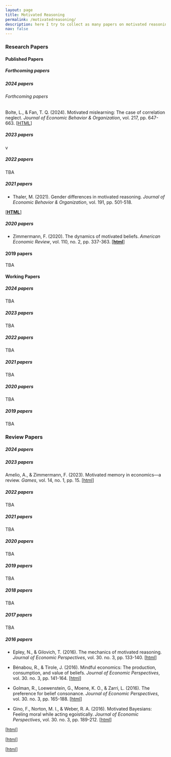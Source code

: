 ```yaml
---
layout: page
title: Motivated Reasoning
permalink: /motivatedreasoning/
description: here I try to collect as many papers on motivated reasoning (and beyond) as possible
nav: false
---
```


### Research Papers

#### Published Papers

##### Forthcoming papers

##### 2024 papers

###### Forthcoming papers

Bolte, L., & Fan, T. Q. (2024). Motivated mislearning: The case of correlation neglect. _Journal of Economic Behavior & Organization_, vol. 217, pp. 647-663. 
[[HTML](https://www.sciencedirect.com/science/article/abs/pii/S0167268123004249)]

##### 2023 papers

v

##### 2022 papers

TBA

##### 2021 papers

- Thaler, M. (2021). Gender differences in motivated reasoning. _Journal of Economic Behavior & Organization_, vol. 191, pp. 501-518.

[**[HTML](https://www.sciencedirect.com/science/article/abs/pii/S0167268121003954)**]


##### 2020 papers

- Zimmermann, F. (2020). The dynamics of motivated beliefs. _American Economic Review_, vol. 110, no. 2, pp. 337-363. 
[**[html](https://www.aeaweb.org/articles?id=10.1257/aer.20180728)**]



#### 2019 papers

TBA


#### Working Papers

##### 2024 papers

TBA

##### 2023 papers

TBA

##### 2022 papers

TBA

##### 2021 papers

TBA

##### 2020 papers

TBA

##### 2019 papers

TBA









### Review Papers


##### 2024 papers


##### 2023 papers

Amelio, A., & Zimmermann, F. (2023). Motivated memory in economics—a review. _Games_, vol.  14, no. 1, pp. 15. [[html]()]

##### 2022 papers
TBA

##### 2021 papers

TBA

##### 2020 papers

TBA

##### 2019 papers

TBA

##### 2018 papers
TBA

##### 2017 papers
TBA

##### 2016 papers


- Epley, N., & Gilovich, T. (2016). The mechanics of motivated reasoning. _Journal of Economic Perspectives_, vol. 30. no. 3, pp. 133-140.
[[html](https://www.aeaweb.org/articles?id=10.1257/jep.30.3.133)]

- Bénabou, R., & Tirole, J. (2016). Mindful economics: The production, consumption, and value of beliefs. _Journal of Economic Perspectives_, vol. 30. no. 3, pp. 141-164.
[[html](https://www.aeaweb.org/articles?id=10.1257/jep.30.3.141)]

- Golman, R., Loewenstein, G., Moene, K. O., & Zarri, L. (2016). The preference for belief consonance. _Journal of Economic Perspectives_, vol. 30. no. 3, pp. 165-188.
[[html](https://www.aeaweb.org/articles?id=10.1257/jep.30.3.165)]

- Gino, F., Norton, M. I., & Weber, R. A. (2016). Motivated Bayesians: Feeling moral while acting egoistically. _Journal of Economic Perspectives_, vol. 30. no. 3, pp. 189-212.
[[html](https://www.aeaweb.org/articles?id=10.1257/jep.30.3.189)]



[[html]()]

[[html]()]

[[html]()]











